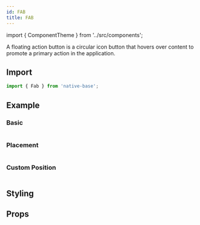 ```yaml
---
id: FAB
title: FAB
---
```


import { ComponentTheme } from '../src/components';

A floating action button is a circular icon button that hovers over content to promote a primary action in the application.

## Import

```jsx
import { Fab } from 'native-base';
```

## Example

### Basic

```ComponentSnackPlayer path=composites,Fab,Basic.tsx

```

### Placement

```ComponentSnackPlayer path=composites,Fab,Placement.tsx

```

### Custom Position

```ComponentSnackPlayer path=composites,Fab,CustomPosition.tsx

```

## Styling

<ComponentTheme name="fab" componentName="FAB" />

## Props

```ComponentPropTable path=composites,Fab,Fab.tsx

```
